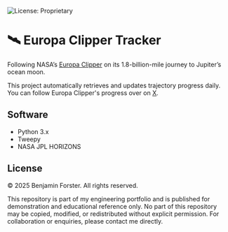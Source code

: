 ![License: Proprietary](https://img.shields.io/badge/license-Proprietary-red.svg)

# 🛰️ Europa Clipper Tracker
Following NASA’s [Europa Clipper](https://t.co/GgAztwKbcS) on its 1.8-billion-mile journey to Jupiter’s ocean moon.

This project automatically retrieves and updates trajectory progress daily. You can follow Europa Clipper's progress over on [X](https://x.com/ClipperProgress).

## Software
- Python 3.x
- Tweepy
- NASA JPL HORIZONS

## License
© 2025 Benjamin Forster. All rights reserved.  

This repository is part of my engineering portfolio and is published for demonstration and educational reference only. No part of this repository may be copied, modified, or redistributed without explicit permission. For collaboration or enquiries, please contact me directly.
